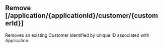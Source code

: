 ## Remove [/application/{applicationId}/customer/{customerId}]
Removes an existing Customer identified by unique ID associated with Application.
